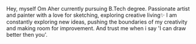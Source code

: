  Hey, myself Om Aher
 currently pursuing B.Tech degree.
 Passionate artist and painter with a love for sketching, exploring creative living✨
 I am constantly exploring new ideas, pushing the boundaries of my creativity and making room for improvement.
 And trust me when i say 'I can draw better then you'.

<!---
omBABA333/omBABA333 is a ✨ special ✨ repository because its `README.md` (this file) appears on your GitHub profile.
You can click the Preview link to take a look at your changes.
--->
